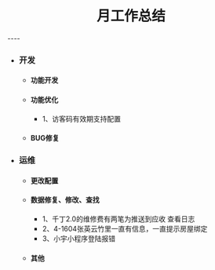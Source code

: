 <div>
	<H1 align = "center">月工作总结</H1>
</div>
----

- ### 开发
	- #### 功能开发
	- #### 功能优化
		- 1、访客码有效期支持配置
	- #### BUG修复
- ### 运维
	- #### 更改配置
	- #### 数据修复、修改、查找
		- 1、千丁2.0的维修费有两笔为推送到应收 查看日志
		- 2、4-1604张英云竹里一直有信息，一直提示房屋绑定
		- 3、小宇小程序登陆报错
	- #### 其他